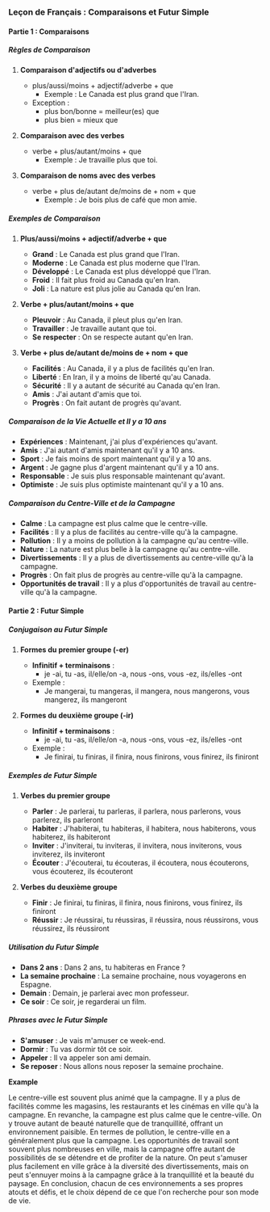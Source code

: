 ### Leçon de Français : Comparaisons et Futur Simple

#### Partie 1 : Comparaisons

##### Règles de Comparaison

1. **Comparaison d'adjectifs ou d'adverbes**
   - plus/aussi/moins + adjectif/adverbe + que
     - Exemple : Le Canada est plus grand que l'Iran.
   - Exception : 
     - plus bon/bonne = meilleur(es) que
     - plus bien = mieux que

2. **Comparaison avec des verbes**
   - verbe + plus/autant/moins + que
     - Exemple : Je travaille plus que toi.

3. **Comparaison de noms avec des verbes**
   - verbe + plus de/autant de/moins de + nom + que
     - Exemple : Je bois plus de café que mon amie.

##### Exemples de Comparaison

1. **Plus/aussi/moins + adjectif/adverbe + que**
   - **Grand** : Le Canada est plus grand que l'Iran.
   - **Moderne** : Le Canada est plus moderne que l'Iran.
   - **Développé** : Le Canada est plus développé que l'Iran.
   - **Froid** : Il fait plus froid au Canada qu'en Iran.
   - **Joli** : La nature est plus jolie au Canada qu'en Iran.

2. **Verbe + plus/autant/moins + que**
   - **Pleuvoir** : Au Canada, il pleut plus qu'en Iran.
   - **Travailler** : Je travaille autant que toi.
   - **Se respecter** : On se respecte autant qu'en Iran.

3. **Verbe + plus de/autant de/moins de + nom + que**
   - **Facilités** : Au Canada, il y a plus de facilités qu'en Iran.
   - **Liberté** : En Iran, il y a moins de liberté qu'au Canada.
   - **Sécurité** : Il y a autant de sécurité au Canada qu'en Iran.
   - **Amis** : J'ai autant d'amis que toi.
   - **Progrès** : On fait autant de progrès qu'avant.

##### Comparaison de la Vie Actuelle et Il y a 10 ans

- **Expériences** : Maintenant, j'ai plus d'expériences qu'avant.
- **Amis** : J'ai autant d'amis maintenant qu'il y a 10 ans.
- **Sport** : Je fais moins de sport maintenant qu'il y a 10 ans.
- **Argent** : Je gagne plus d'argent maintenant qu'il y a 10 ans.
- **Responsable** : Je suis plus responsable maintenant qu'avant.
- **Optimiste** : Je suis plus optimiste maintenant qu'il y a 10 ans.

##### Comparaison du Centre-Ville et de la Campagne

- **Calme** : La campagne est plus calme que le centre-ville.
- **Facilités** : Il y a plus de facilités au centre-ville qu'à la campagne.
- **Pollution** : Il y a moins de pollution à la campagne qu'au centre-ville.
- **Nature** : La nature est plus belle à la campagne qu'au centre-ville.
- **Divertissements** : Il y a plus de divertissements au centre-ville qu'à la campagne.
- **Progrès** : On fait plus de progrès au centre-ville qu'à la campagne.
- **Opportunités de travail** : Il y a plus d'opportunités de travail au centre-ville qu'à la campagne.

#### Partie 2 : Futur Simple

##### Conjugaison au Futur Simple

1. **Formes du premier groupe (-er)**
   - **Infinitif + terminaisons** :
     - je -ai, tu -as, il/elle/on -a, nous -ons, vous -ez, ils/elles -ont
   - Exemple : 
     - Je mangerai, tu mangeras, il mangera, nous mangerons, vous mangerez, ils mangeront

2. **Formes du deuxième groupe (-ir)**
   - **Infinitif + terminaisons** :
     - je -ai, tu -as, il/elle/on -a, nous -ons, vous -ez, ils/elles -ont
   - Exemple :
     - Je finirai, tu finiras, il finira, nous finirons, vous finirez, ils finiront

##### Exemples de Futur Simple

1. **Verbes du premier groupe**
   - **Parler** : Je parlerai, tu parleras, il parlera, nous parlerons, vous parlerez, ils parleront
   - **Habiter** : J'habiterai, tu habiteras, il habitera, nous habiterons, vous habiterez, ils habiteront
   - **Inviter** : J'inviterai, tu inviteras, il invitera, nous inviterons, vous inviterez, ils inviteront
   - **Écouter** : J'écouterai, tu écouteras, il écoutera, nous écouterons, vous écouterez, ils écouteront

2. **Verbes du deuxième groupe**
   - **Finir** : Je finirai, tu finiras, il finira, nous finirons, vous finirez, ils finiront
   - **Réussir** : Je réussirai, tu réussiras, il réussira, nous réussirons, vous réussirez, ils réussiront

##### Utilisation du Futur Simple

- **Dans 2 ans** : Dans 2 ans, tu habiteras en France ?
- **La semaine prochaine** : La semaine prochaine, nous voyagerons en Espagne.
- **Demain** : Demain, je parlerai avec mon professeur.
- **Ce soir** : Ce soir, je regarderai un film.

##### Phrases avec le Futur Simple

- **S'amuser** : Je vais m'amuser ce week-end.
- **Dormir** : Tu vas dormir tôt ce soir.
- **Appeler** : Il va appeler son ami demain.
- **Se reposer** : Nous allons nous reposer la semaine prochaine.

**Example**

Le centre-ville est souvent plus animé que la campagne. Il y a plus de facilités comme les magasins, les restaurants et les cinémas en ville qu'à la campagne. En revanche, la campagne est plus calme que le centre-ville. On y trouve autant de beauté naturelle que de tranquillité, offrant un environnement paisible. En termes de pollution, le centre-ville en a généralement plus que la campagne. Les opportunités de travail sont souvent plus nombreuses en ville, mais la campagne offre autant de possibilités de se détendre et de profiter de la nature. On peut s'amuser plus facilement en ville grâce à la diversité des divertissements, mais on peut s'ennuyer moins à la campagne grâce à la tranquillité et la beauté du paysage. En conclusion, chacun de ces environnements a ses propres atouts et défis, et le choix dépend de ce que l'on recherche pour son mode de vie.

